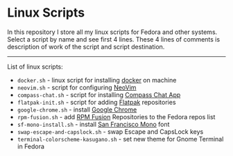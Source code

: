 # Linux Scripts
In this repository I store all my linux scripts for Fedora and other systems.
Select a script by name and see first 4 lines. These 4 lines of comments is description of work of the script and script destination.

---

List of linux scripts:
* `docker.sh` - linux script for installing [docker](https://www.docker.com/) on machine
* `neovim.sh` - script for configuring [NeoVim](https://neovim.io/)
* `compass-chat.sh` - script for installing [Compass Chat App](https://getcompass.com/)
* `flatpak-init.sh` - script for adding [Flatpak](https://flatpak.org/) repositories
* `google-chrome.sh` - install [Google Chrome](https://www.google.com/chrome/)
* `rpm-fusion.sh` - add [RPM Fusion](https://rpmfusion.org/) Repositories to the Fedora repos list
* `sf-mono-install.sh` - install [San Francisco Mono](https://developer.apple.com/fonts/) font
* `swap-escape-and-capslock.sh` - swap Escape and CapsLock keys
* `terminal-colorscheme-kasugano.sh` - set new theme for Gnome Terminal in Fedora
